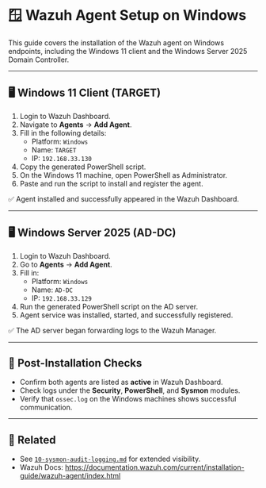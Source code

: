# 🪟 Wazuh Agent Setup on Windows

This guide covers the installation of the Wazuh agent on Windows endpoints, including the Windows 11 client and the Windows Server 2025 Domain Controller.

---

## 🖥️ Windows 11 Client (TARGET)

1. Login to Wazuh Dashboard.
2. Navigate to **Agents** → **Add Agent**.
3. Fill in the following details:
   - Platform: `Windows`
   - Name: `TARGET`
   - IP: `192.168.33.130`
4. Copy the generated PowerShell script.
5. On the Windows 11 machine, open PowerShell as Administrator.
6. Paste and run the script to install and register the agent.

✅ Agent installed and successfully appeared in the Wazuh Dashboard.

---

## 🖥️ Windows Server 2025 (AD-DC)

1. Login to Wazuh Dashboard.
2. Go to **Agents** → **Add Agent**.
3. Fill in:
   - Platform: `Windows`
   - Name: `AD-DC`
   - IP: `192.168.33.129`
4. Run the generated PowerShell script on the AD server.
5. Agent service was installed, started, and successfully registered.

✅ The AD server began forwarding logs to the Wazuh Manager.

---

## 🔄 Post-Installation Checks

- Confirm both agents are listed as **active** in Wazuh Dashboard.
- Check logs under the **Security**, **PowerShell**, and **Sysmon** modules.
- Verify that `ossec.log` on the Windows machines shows successful communication.

---

## 📎 Related

- See [`10-sysmon-audit-logging.md`](10-sysmon-audit-logging.md) for extended visibility.
- Wazuh Docs: https://documentation.wazuh.com/current/installation-guide/wazuh-agent/index.html
